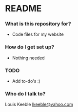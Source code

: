 # README #

### What is this repository for? ###
* Code files for my website

### How do I get set up? ###
* Nothing needed

### TODO
* Add to-do's :)

### Who do I talk to? ###
Louis Keeble lkeeble@yahoo.com
